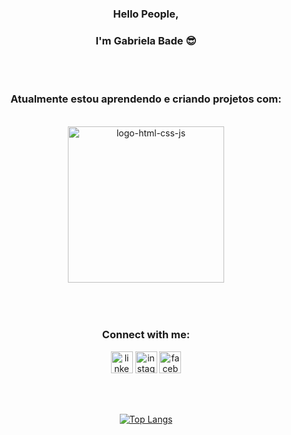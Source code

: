 <div align="center">

### Hello People,
### I'm Gabriela Bade 😎
<br>
<br>

### Atualmente estou aprendendo e criando projetos com:
<br>

<img src="https://geoinnova.org/wp-content/uploads/2021/08/logos.png" width="250px" alt="logo-html-css-js"/>

<!-- 
- <img src="https://img.shields.io/badge/HTML5-E34F26?style=for-the-badge&logo=html5&logoColor=white" alt="html-logo"/>

- <img src="https://img.shields.io/badge/CSS3-1572B6?style=for-the-badge&logo=css3&logoColor=white" alt="css-logo"/>

- <img src="https://img.shields.io/badge/JavaScript-F7DF1E?style=for-the-badge&logo=javascript&logoColor=black"> -->
<br>
<br>
<br>
<br>

### Connect with me:

<a href="https://www.linkedin.com/in/gabriela-bade/"> <img src="https://cdn-icons-png.flaticon.com/512/4494/4494497.png" alt="linkedin-logo" width="35px"></a>
<a href="https://www.instagram.com/incrivilhosa/"> <img src="https://cdn-icons-png.flaticon.com/512/4494/4494488.png" alt="instagram-logo" width="35px"></a>
<a href="https://www.facebook.com/GabrielaBaptistaBade/"> <img src="https://cdn-icons-png.flaticon.com/512/4494/4494475.png" alt="facebook-logo" width="35px"></a>

<!--
[![Gabriela stats](https://github-readme-stats.vercel.app/api?username=gabrielabade)](https://github.com/anuraghazra/github-readme-stats)

![Anurag's GitHub stats](https://github-readme-stats.vercel.app/api?username=anuraghazra&show_icons=true)

![Anurag's GitHub stats](https://github-readme-stats.vercel.app/api?username=anuraghazra&show_icons=true&theme=radical) -->

<br>
<br>


[![Top Langs](https://github-readme-stats.vercel.app/api/top-langs/?username=gabrielabade&layout=compact)](https://github.com/anuraghazra/github-readme-stats)

</div>

